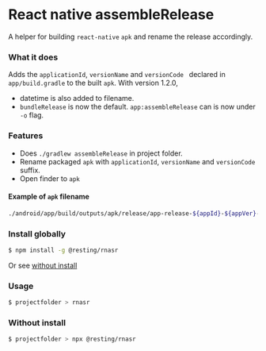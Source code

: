 # React native assembleRelease 

A helper for building `react-native` `apk` and rename the release accordingly.

### What it does
Adds the `applicationId`, `versionName` and `versionCode ` declared in `app/build.gradle` to the built `apk`.
With version 1.2.0, 
- datetime is also added to filename.
- `bundleRelease` is now the default. `app:assembleRelease` can is now under `-o` flag.


### Features
- Does `./gradlew assembleRelease` in project folder.
- Rename packaged `apk` with `applicationId`, `versionName` and `versionCode` suffix.
- Open finder to `apk` 

#### Example of `apk` filename
```bash
./android/app/build/outputs/apk/release/app-release-${appId}-${appVer}-b${appBuild}.apk
```

### Install globally
```bash
$ npm install -g @resting/rnasr
```
Or see [without install](#without-install)

### Usage
```bash
$ projectfolder > rnasr
```

### Without install
```bash
$ projectfolder > npx @resting/rnasr
```


